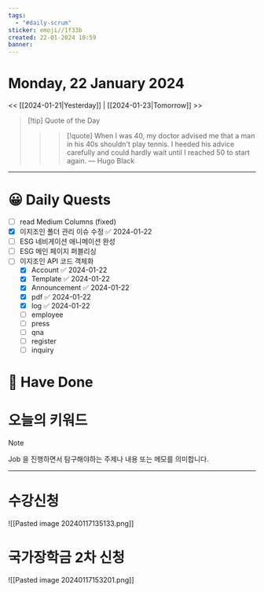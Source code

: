 ```yaml
---
tags:
  - "#daily-scrum"
sticker: emoji//1f33b
created: 22-01-2024 10:59
banner:
---
```

# Monday, 22 January 2024
<< [[2024-01-21|Yesterday]] | [[2024-01-23|Tomorrow]] >>

> [!tip] Quote of the Day  
> > > [!quote] When I was 40, my doctor advised me that a man in his 40s shouldn't play tennis. I heeded his advice carefully and could hardly wait until I reached 50 to start again.
> — Hugo Black

---

#  😀 Daily Quests
- [ ] read Medium Columns (fixed)
- [x] 이지조인 폴더 관리 이슈 수정 ✅ 2024-01-22
- [ ] ESG 네비게이션 애니메이션 완성
- [ ] ESG 메인 페이지 퍼블리싱
- [ ] 이지조인 API 코드 객체화
	- [x] Account ✅ 2024-01-22
	- [x] Template ✅ 2024-01-22
	- [x] Announcement ✅ 2024-01-22
	- [x] pdf ✅ 2024-01-22
	- [x] log ✅ 2024-01-22
	- [ ] employee
	- [ ] press
	- [ ] qna
	- [ ] register
	- [ ] inquiry

# 🙂 Have Done



# 오늘의 키워드

> [!NOTE]
> Job 을 진행하면서 탐구해야하는 주제나 내용 또는 메모를 의미합니다.


---

# 수강신청

![[Pasted image 20240117135133.png]]

# 국가장학금 2차 신청

![[Pasted image 20240117153201.png]]
